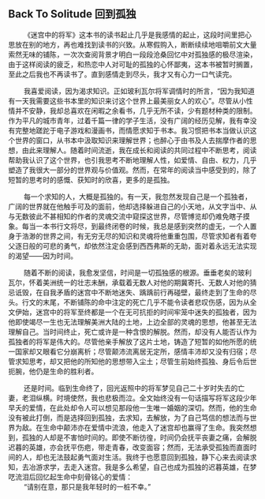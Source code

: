 ## Back To Solitude 回到孤独

&nbsp;&nbsp;&nbsp;&nbsp;&nbsp;&nbsp;&nbsp;&nbsp;《迷宫中的将军》这本书的读书起止几乎是我感情的起止，这段时间里把心思放在别的地方，再也难找到读书的兴致。从寒假购入，断断续续地咀嚼前文大量索然无味的铺陈，一次次查阅背景才明白一段段沧桑回忆中对孤独感的极尽渲染，由于这样阅读的疲乏，和热恋中人对可耻的孤独的心怀鄙夷，这本书被暂时搁置，至此之后我也不再读书了。直到感情走到尽头，我才又有心力一口气读完。

&nbsp;&nbsp;&nbsp;&nbsp;&nbsp;&nbsp;&nbsp;&nbsp;我喜爱阅读，因为渴求知识。正如玻利瓦尔将军调情时的所言，“因为我知道有一天我需要这些书本里的知识来讨这个世界上最美丽女人的欢心”。尽管从小性情并不安静，我却总喜欢在闲暇之余看书，几乎无所不读，少有题材种类的限制。作为平凡的城市青年，过着千篇一律的学子生活，没有广阔的经历见解，我有幸没有完整地蹉跎于电子游戏和漫画书，而情愿求知于书本。我习惯把书本当做认识这个世界的窗口，从书本中汲取知识来理解世界；也醉心于由书及人去揣摩作者的思想，由此来理解人。随着时间流逝，我在成长和阅读的共同过程中不断思考，阅读帮助我认识了这个世界，也引我思考不断地理解人性，如爱情、自由、权力，几乎塑造了我很大一部分的世界观与价值观。然而，在常年的阅读当中感受到的，除了短暂的思考时的感慨、获知时的欣喜，更多的是孤独。

&nbsp;&nbsp;&nbsp;&nbsp;&nbsp;&nbsp;&nbsp;&nbsp;每一个求知的人，大概是孤独的。有一天，我忽然发现自己是一个孤独者，广阔的世界就在他触手可及的面前，他却选择躲进自己的小天地，从文字当中、从与无数彼此不甚相知的作者的灵魂交流中窥探这世界，尽管博览却仍难免瞎子摸象。每当一本书行文将尽，到最终闭卷的时候，我总是感到突然的虚无，一个人置身于浩渺的世界之间，有无穷无尽的知识和灵魂将他重重包围，尽管求知者有着夸父逐日般的可悲的勇气，却依然注定会感到西西弗斯的无助，面对着永远无法实现的渴望——因为时间。

&nbsp;&nbsp;&nbsp;&nbsp;&nbsp;&nbsp;&nbsp;&nbsp;随着不断的阅读，我愈发坚信，时间是一切孤独感的根源。垂垂老矣的玻利瓦尔，怀着美洲统一的壮志未酬，承载着无数人对他的期冀寄托、无数人对他的猜忌诋毁，在自我矛盾的迷宫中不断地迷失、踽踽前行再碰壁，最终走到了生命的尽头。行文的末尾，不断铺陈的命中注定的死亡几乎不能令读者悲叹伤感，因为从全文伊始，迷宫中的将军至终都是一个在无可抗拒的时间牢笼中迷失的孤独者，因为他即使竭尽一生也无法理解美洲大陆的土地，上边全部的灵魂的思想，他甚至无法理解自己。当时间终止，死亡或许是一种含恨的解脱。然而，却没有人能否认作为孤独者的将军是伟大的。尽管他亲手解放了这片土地，铸造了短暂的如他所愿的统一国家却又眼看它分崩离析；尽管颠沛流离居无定所，感情丰沛却又没有归宿；尽管求知思考，却又把他的所知他的思想带入尘土；尽管生前始终孤独、身后令后世扼腕，他仍是生命的胜利者。

&nbsp;&nbsp;&nbsp;&nbsp;&nbsp;&nbsp;&nbsp;&nbsp;还是时间。临到生命终了，回光返照中的将军梦见自己二十岁时失去的亡妻，老泪纵横。时境使然，我也悲极而泣。全文始终没有一句话描写将军这段少年早夭的爱情，在此处却令人可以想见那段他一生唯一婚姻的深切。然而，他的生命没有被此打倒，而是选择回到孤独，去求知，去解放，为了自己笃信的想法而与世界为敌。在生命中颠沛亦在爱情中流浪，他走入了迷宫却也赢得了生命。我突然想到，孤独的人却是不害怕时间的。即使不断彷徨，时间仍会抚平丧妻之痛，会解脱迟暮的英雄，亦会抚平伤疤，带走青春，改变面容；然而，无法承受孤独而直面时间的人，却也无法鼓起勇气面对生活。我终于也愿意回到孤独，静下心来去阅读求知，去冶游求学，去走入迷宫。我是多么希望，自己也成为孤独的迟暮英雄，在梦呓流泪后回忆起生命中刻骨铭心的爱情：\
&nbsp;&nbsp;&nbsp;&nbsp;&nbsp;&nbsp;&nbsp;&nbsp;“请别在意，那只是我年轻时的一桩不幸。” 
